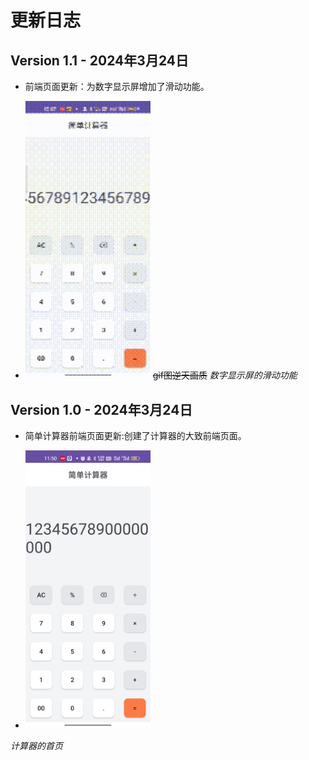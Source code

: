 # 更新日志
## Version 1.1 - 2024年3月24日
- 前端页面更新：为数字显示屏增加了滑动功能。

- <img src="images/1.1/scroll.gif" alt="屏幕滚动" width="200" height="auto">   <del>gif图逆天画质</del>
*数字显示屏的滑动功能*


## Version 1.0 - 2024年3月24日
- 简单计算器前端页面更新:创建了计算器的大致前端页面。

- <img src="images/1.0/index.jpg" alt="首页" width="200" height="auto">
*计算器的首页*

